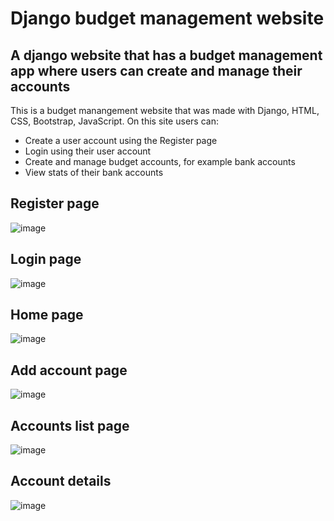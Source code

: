 # Django budget management website

## A django website that has a budget management app where users can create and manage their accounts

This is a budget manangement website that was made with Django, HTML, CSS, Bootstrap, JavaScript. On this site users can:
* Create a user account using the Register page
* Login using their user account
* Create and manage budget accounts, for example bank accounts
* View stats of their bank accounts

## Register page
![image](https://github.com/teodordobrea/budget_management/assets/118021594/6418be34-b4cd-4544-bf6f-155cb400eb81)

## Login page
![image](https://github.com/teodordobrea/budget_management/assets/118021594/69004746-5131-45e6-8fc2-436ed681f339)

## Home page
![image](https://github.com/teodordobrea/budget_management/assets/118021594/0cc1f27c-e7d3-4749-947e-88665a15c198)

## Add account page
![image](https://github.com/teodordobrea/budget_management/assets/118021594/773e9a50-8998-4f7b-a273-629570b75d8f)

## Accounts list page
![image](https://github.com/teodordobrea/budget_management/assets/118021594/661308c6-16f0-48be-b8c9-62db99b76e30)

## Account details
![image](https://github.com/teodordobrea/budget_management/assets/118021594/e6a69cc9-2bca-4e4e-b802-8d260ac62075)



